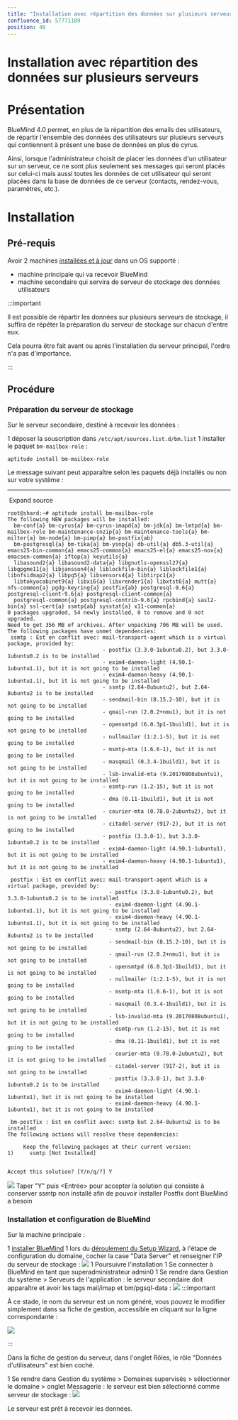 ```yaml
---
title: "Installation avec répartition des données sur plusieurs serveurs"
confluence_id: 57771189
position: 48
---
```

# Installation avec répartition des données sur plusieurs serveurs


# Présentation

BlueMind 4.0 permet, en plus de la répartition des emails des utilisateurs, de répartir l'ensemble des données des utilisateurs sur plusieurs serveurs qui contiennent à présent une base de données en plus de cyrus.

Ainsi, lorsque l'administrateur choisit de placer les données d'un utilisateur sur un serveur, ce ne sont plus seulement ses messages qui seront placés sur celui-ci mais aussi toutes les données de cet utilisateur qui seront placées dans la base de données de ce serveur (contacts, rendez-vous, paramètres, etc.).


# Installation

## Pré-requis

Avoir 2 machines [installées et à jour](/Guide_d_installation/Prérequis_à_l_installation/) dans un OS supporté :

- machine principale qui va recevoir BlueMind
- machine secondaire qui servira de serveur de stockage des données utilisateurs

:::important

Il est possible de répartir les données sur plusieurs serveurs de stockage, il suffira de répéter la préparation du serveur de stockage sur chacun d'entre eux.

Cela pourra être fait avant ou après l'installation du serveur principal, l'ordre n'a pas d'importance.

:::

## Procédure

### Préparation du serveur de stockage

Sur le serveur secondaire, destiné à recevoir les données :

1 déposer la souscription dans `/etc/apt/sources.list.d/bm.list`
1 
installer le paquet `bm-mailbox-role` :


```
aptitude install bm-mailbox-role
```


Le message suivant peut apparaître selon les paquets déjà installés ou non sur votre système :


****
 Expand source


```
root@shard:~# aptitude install bm-mailbox-role
The following NEW packages will be installed: 
  bm-conf{a} bm-cyrus{a} bm-cyrus-imapd{a} bm-jdk{a} bm-lmtpd{a} bm-mailbox-role bm-maintenance-snzip{a} bm-maintenance-tools{a} bm-milter{a} bm-node{a} bm-pimp{a} bm-postfix{ab} 
  bm-postgresql{a} bm-tika{a} bm-ysnp{a} db-util{a} db5.3-util{a} emacs25-bin-common{a} emacs25-common{a} emacs25-el{a} emacs25-nox{a} emacsen-common{a} iftop{a} keyutils{a} 
  libasound2{a} libasound2-data{a} libgnutls-openssl27{a} libgpgme11{a} libjansson4{a} liblockfile-bin{a} liblockfile1{a} libnfsidmap2{a} libpq5{a} libsensors4{a} libtirpc1{a} 
  libtokyocabinet9{a} libxi6{a} libxrender1{a} libxtst6{a} mutt{a} nfs-common{a} pgdg-keyring{a} postfix{ab} postgresql-9.6{a} postgresql-client-9.6{a} postgresql-client-common{a} 
  postgresql-common{a} postgresql-contrib-9.6{a} rpcbind{a} sasl2-bin{a} ssl-cert{a} ssmtp{ab} sysstat{a} x11-common{a} 
0 packages upgraded, 54 newly installed, 0 to remove and 0 not upgraded.
Need to get 356 MB of archives. After unpacking 706 MB will be used.
The following packages have unmet dependencies:
 ssmtp : Est en conflit avec: mail-transport-agent which is a virtual package, provided by:
                              - postfix (3.3.0-1ubuntu0.2), but 3.3.0-1ubuntu0.2 is to be installed
                              - exim4-daemon-light (4.90.1-1ubuntu1.1), but it is not going to be installed
                              - exim4-daemon-heavy (4.90.1-1ubuntu1.1), but it is not going to be installed
                              - ssmtp (2.64-8ubuntu2), but 2.64-8ubuntu2 is to be installed
                              - sendmail-bin (8.15.2-10), but it is not going to be installed
                              - qmail-run (2.0.2+nmu1), but it is not going to be installed
                              - opensmtpd (6.0.3p1-1build1), but it is not going to be installed
                              - nullmailer (1:2.1-5), but it is not going to be installed
                              - msmtp-mta (1.6.6-1), but it is not going to be installed
                              - masqmail (0.3.4-1build1), but it is not going to be installed
                              - lsb-invalid-mta (9.20170808ubuntu1), but it is not going to be installed
                              - esmtp-run (1.2-15), but it is not going to be installed
                              - dma (0.11-1build1), but it is not going to be installed
                              - courier-mta (0.78.0-2ubuntu2), but it is not going to be installed
                              - citadel-server (917-2), but it is not going to be installed
                              - postfix (3.3.0-1), but 3.3.0-1ubuntu0.2 is to be installed
                              - exim4-daemon-light (4.90.1-1ubuntu1), but it is not going to be installed
                              - exim4-daemon-heavy (4.90.1-1ubuntu1), but it is not going to be installed

 postfix : Est en conflit avec: mail-transport-agent which is a virtual package, provided by:
                                - postfix (3.3.0-1ubuntu0.2), but 3.3.0-1ubuntu0.2 is to be installed
                                - exim4-daemon-light (4.90.1-1ubuntu1.1), but it is not going to be installed
                                - exim4-daemon-heavy (4.90.1-1ubuntu1.1), but it is not going to be installed
                                - ssmtp (2.64-8ubuntu2), but 2.64-8ubuntu2 is to be installed
                                - sendmail-bin (8.15.2-10), but it is not going to be installed
                                - qmail-run (2.0.2+nmu1), but it is not going to be installed
                                - opensmtpd (6.0.3p1-1build1), but it is not going to be installed
                                - nullmailer (1:2.1-5), but it is not going to be installed
                                - msmtp-mta (1.6.6-1), but it is not going to be installed
                                - masqmail (0.3.4-1build1), but it is not going to be installed
                                - lsb-invalid-mta (9.20170808ubuntu1), but it is not going to be installed
                                - esmtp-run (1.2-15), but it is not going to be installed
                                - dma (0.11-1build1), but it is not going to be installed
                                - courier-mta (0.78.0-2ubuntu2), but it is not going to be installed
                                - citadel-server (917-2), but it is not going to be installed
                                - postfix (3.3.0-1), but 3.3.0-1ubuntu0.2 is to be installed
                                - exim4-daemon-light (4.90.1-1ubuntu1), but it is not going to be installed
                                - exim4-daemon-heavy (4.90.1-1ubuntu1), but it is not going to be installed

 bm-postfix : Est en conflit avec: ssmtp but 2.64-8ubuntu2 is to be installed
The following actions will resolve these dependencies:

     Keep the following packages at their current version:
1)     ssmtp [Not Installed]                              


Accept this solution? [Y/n/q/?] Y
```


![](../../attachments/57769989/69896490.png) Taper "Y" puis &lt;Entrée> pour accepter la solution qui consiste à conserver ssmtp non installé afin de pouvoir installer Postfix dont BlueMind a besoin


### Installation et configuration de BlueMind

Sur la machine principale :

1 [installer BlueMind](/Guide_d_installation/Installation/)
1 lors du [déroulement du Setup Wizard](/Guide_d_installation/Configuration_post_installation/), à l'étape de configuration du domaine, cocher la case "Data Server" et renseigner l'IP du serveur de stockage : ![](../../attachments/57771189/69896574.png)
1 Poursuivre l'installation
1 Se connecter à BlueMind en tant que superadministrateur admin0
1 
Se rendre dans Gestion du système > Serveurs de l'application : le serveur secondaire doit apparaître et avoir les tags mail/imap et bm/pgsql-data :
 ![](../../attachments/57771189/69896573.png)
:::important

À ce stade, le nom du serveur est un nom généré, vous pouvez le modifier simplement dans sa fiche de gestion, accessible en cliquant sur la ligne correspondante :

![](../../attachments/57771189/69896571.png)

:::

Dans la fiche de gestion du serveur, dans l'onglet Rôles, le rôle "Données d'utilisateurs" est bien coché.

1 Se rendre dans Gestion du système > Domaines supervisés > sélectionner le domaine > onglet Messagerie : le serveur est bien sélectionné comme serveur de stockage : ![](../../attachments/57771189/69896572.png)


Le serveur est prêt à recevoir les données.


